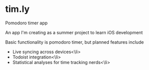 # tim.ly
Pomodoro timer app

An app I'm creating as a summer project to learn iOS development

Basic functionality is pomodoro timer, but planned features include

<ul>

  <li>Live syncing across devices<\li>
  <li>Todoist integration<\li>
  <li>Statistical analyses for time tracking nerds<\li>
